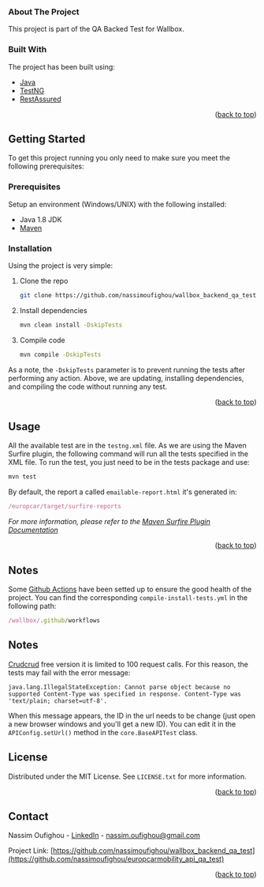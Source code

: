<div id="top"></div>
<!-- ABOUT THE PROJECT -->

### About The Project

This project is part of the QA Backed Test for Wallbox.

### Built With

The project has been built using: 
* [Java](https://www.java.com/)
* [TestNG](https://testng.org/doc/)
* [RestAssured](https://rest-assured.io/)

<p align="right">(<a href="#top">back to top</a>)</p>


<!-- GETTING STARTED -->
## Getting Started

To get this project running you only need to make sure you meet the following prerequisites:

### Prerequisites

Setup an environment (Windows/UNIX) with the following installed:
* Java 1.8 JDK
* [Maven](https://maven.apache.org/install.html)

### Installation

Using the project is very simple:

1. Clone the repo
   ```sh
   git clone https://github.com/nassimoufighou/wallbox_backend_qa_test.git
   ```
2. Install dependencies
   ```sh
   mvn clean install -DskipTests
   ```
3. Compile code
   ```sh
   mvn compile -DskipTests
   ```
As a note, the <code>-DskipTests</code> parameter is to prevent running the tests after performing any action. Above, we are updating, installing dependencies, and compiling the code without running any test.

<p align="right">(<a href="#top">back to top</a>)</p>

<!-- USAGE EXAMPLES -->
## Usage
All the available test are in the <code>testng.xml</code> file. As we are using the Maven Surfire plugin, the following command will run all the tests specified in the XML file. 
To run the test, you just need to be in the tests package and use: 
   ```js
   mvn test
   ```
By default, the report a called <code>emailable-report.html</code> it's generated in:
   ```js
/europcar/target/surfire-reports
   ```
_For more information, please refer to the [Maven Surfire Plugin Documentation](https://maven.apache.org/surefire/maven-surefire-plugin/)_
<p align="right">(<a href="#top">back to top</a>)</p>

<!-- LICENSE -->
## Notes
Some [Github Actions](https://github.com/features/actions) have been setted up to ensure the good health of the project. You can find the corresponding <code>compile-install-tests.yml</code>
in the following path:
   ```js
/wallbox/.github/workflows
   ```

<!-- NOTES -->
## Notes
[Crudcrud](https://crudcrud.com/) free version it is limited to 100 request calls. For this reason, the tests may fail with the error message:
````
java.lang.IllegalStateException: Cannot parse object because no supported Content-Type was specified in response. Content-Type was 'text/plain; charset=utf-8'.
````
When this message appears, the ID in the url needs to be change (just open a new browser windows and you'll get a new ID).
You can edit it in the <code>APIConfig.setUrl()</code> method in the <code>core.BaseAPITest</code> class.
<!-- LICENSE -->
## License

Distributed under the MIT License. See `LICENSE.txt` for more information.

<p align="right">(<a href="#top">back to top</a>)</p>

<!-- CONTACT -->
## Contact

Nassim Oufighou - [LinkedIn](https://www.linkedin.com/in/nassim-oufighou/) - nassim.oufighou@gmail.com

Project Link: [https://github.com/nassimoufighou/wallbox_backend_qa_test](https://github.com/nassimoufighou/europcarmobility_api_qa_test)

<p align="right">(<a href="#top">back to top</a>)</p>
